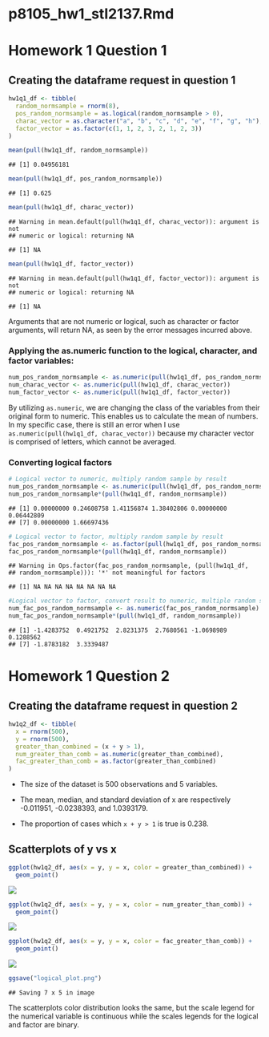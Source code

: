 p8105\_hw1\_stl2137.Rmd
================

# Homework 1 Question 1

## Creating the dataframe request in question 1

``` r
hw1q1_df <- tibble(
  random_normsample = rnorm(8),
  pos_random_normsample = as.logical(random_normsample > 0), 
  charac_vector = as.character("a", "b", "c", "d", "e", "f", "g", "h"),
  factor_vector = as.factor(c(1, 1, 2, 3, 2, 1, 2, 3)) 
)

mean(pull(hw1q1_df, random_normsample))
```

    ## [1] 0.04956181

``` r
mean(pull(hw1q1_df, pos_random_normsample))
```

    ## [1] 0.625

``` r
mean(pull(hw1q1_df, charac_vector))
```

    ## Warning in mean.default(pull(hw1q1_df, charac_vector)): argument is not
    ## numeric or logical: returning NA

    ## [1] NA

``` r
mean(pull(hw1q1_df, factor_vector))
```

    ## Warning in mean.default(pull(hw1q1_df, factor_vector)): argument is not
    ## numeric or logical: returning NA

    ## [1] NA

Arguments that are not numeric or logical, such as character or factor
arguments, will return NA, as seen by the error messages incurred
above.

### Applying the as.numeric function to the logical, character, and factor variables:

``` r
num_pos_random_normsample <- as.numeric(pull(hw1q1_df, pos_random_normsample))
num_charac_vector <- as.numeric(pull(hw1q1_df, charac_vector))
num_factor_vector <- as.numeric(pull(hw1q1_df, factor_vector))
```

By utilizing `as.numeric`, we are changing the class of the variables
from their original form to numeric. This enables us to calculate the
mean of numbers. In my specific case, there is still an error when I use
`as.numeric(pull(hw1q1_df, charac_vector))` because my character vector
is comprised of letters, which cannot be averaged.

### Converting logical factors

``` r
# Logical vector to numeric, multiply random sample by result
num_pos_random_normsample <- as.numeric(pull(hw1q1_df, pos_random_normsample))
num_pos_random_normsample*(pull(hw1q1_df, random_normsample))
```

    ## [1] 0.00000000 0.24608758 1.41156874 1.38402806 0.00000000 0.06442809
    ## [7] 0.00000000 1.66697436

``` r
# Logical vector to factor, multiply random sample by result
fac_pos_random_normsample <- as.factor(pull(hw1q1_df, pos_random_normsample))
fac_pos_random_normsample*(pull(hw1q1_df, random_normsample))
```

    ## Warning in Ops.factor(fac_pos_random_normsample, (pull(hw1q1_df,
    ## random_normsample))): '*' not meaningful for factors

    ## [1] NA NA NA NA NA NA NA NA

``` r
#Logical vector to factor, convert result to numeric, multiple random sample by result
num_fac_pos_random_normsample <- as.numeric(fac_pos_random_normsample)
num_fac_pos_random_normsample*(pull(hw1q1_df, random_normsample))
```

    ## [1] -1.4283752  0.4921752  2.8231375  2.7680561 -1.0698989  0.1288562
    ## [7] -1.8783182  3.3339487

# Homework 1 Question 2

## Creating the dataframe request in question 2

``` r
hw1q2_df <- tibble(
  x = rnorm(500),
  y = rnorm(500),
  greater_than_combined = (x + y > 1),
  num_greater_than_comb = as.numeric(greater_than_combined),
  fac_greater_than_comb = as.factor(greater_than_combined)
)
```

  - The size of the dataset is 500 observations and 5 variables.

  - The mean, median, and standard deviation of x are respectively
    -0.011951, -0.0238393, and 1.0393179.

  - The proportion of cases which `x + y > 1` is true is 0.238.

## Scatterplots of y vs x

``` r
ggplot(hw1q2_df, aes(x = y, y = x, color = greater_than_combined)) +
  geom_point()
```

![](p8105_hw1_stl2137_files/figure-gfm/unnamed-chunk-6-1.png)<!-- -->

``` r
ggplot(hw1q2_df, aes(x = y, y = x, color = num_greater_than_comb)) +
  geom_point()
```

![](p8105_hw1_stl2137_files/figure-gfm/unnamed-chunk-6-2.png)<!-- -->

``` r
ggplot(hw1q2_df, aes(x = y, y = x, color = fac_greater_than_comb)) +
  geom_point()
```

![](p8105_hw1_stl2137_files/figure-gfm/unnamed-chunk-6-3.png)<!-- -->

``` r
ggsave("logical_plot.png")
```

    ## Saving 7 x 5 in image

The scatterplots color distribution looks the same, but the scale legend
for the numerical variable is continuous while the scales legends for
the logical and factor are binary.
